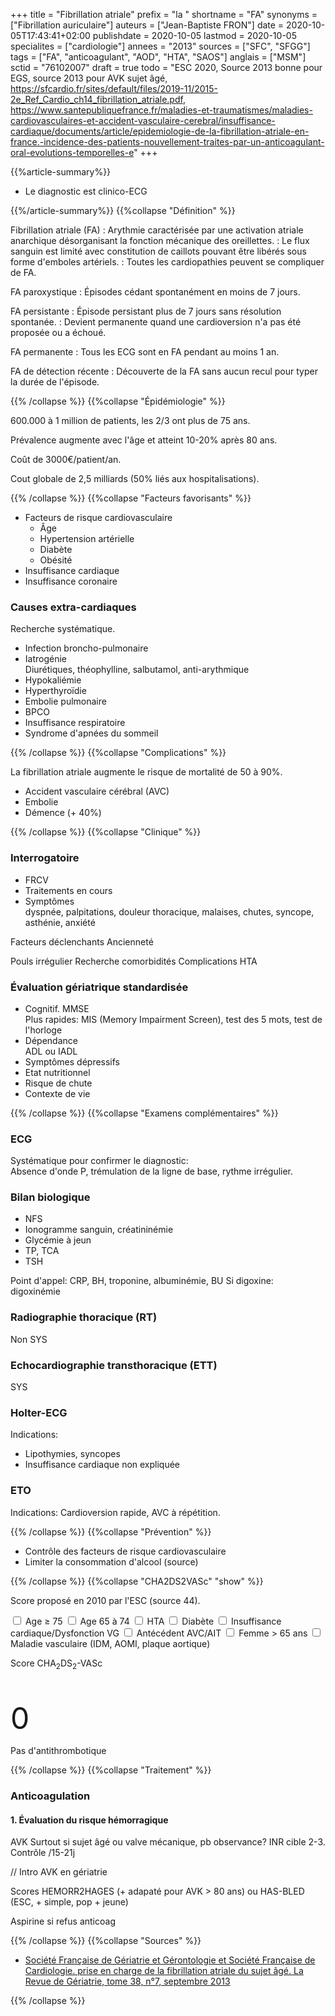+++
title = "Fibrillation atriale"
prefix = "la "
shortname = "FA"
synonyms = ["Fibrillation auriculaire"]
auteurs = ["Jean-Baptiste FRON"]
date = 2020-10-05T17:43:41+02:00
publishdate = 2020-10-05
lastmod = 2020-10-05
specialites = ["cardiologie"]
annees = "2013"
sources = ["SFC", "SFGG"]
tags = ["FA", "anticoagulant", "AOD", "HTA", "SAOS"]
anglais = ["MSM"]
sctid = "76102007"
draft = true
todo = "ESC 2020, Source 2013 bonne pour EGS, source 2013 pour AVK sujet âgé, https://sfcardio.fr/sites/default/files/2019-11/2015-2e_Ref_Cardio_ch14_fibrillation_atriale.pdf, https://www.santepubliquefrance.fr/maladies-et-traumatismes/maladies-cardiovasculaires-et-accident-vasculaire-cerebral/insuffisance-cardiaque/documents/article/epidemiologie-de-la-fibrillation-atriale-en-france.-incidence-des-patients-nouvellement-traites-par-un-anticoagulant-oral-evolutions-temporelles-e"
+++

{{%article-summary%}}

- Le diagnostic est clinico-ECG

{{%/article-summary%}}
{{%collapse "Définition" %}}

Fibrillation atriale (FA)
: Arythmie caractérisée par une activation atriale anarchique désorganisant la fonction mécanique des oreillettes.
: Le flux sanguin est limité avec constitution de caillots pouvant être libérés sous forme d'emboles artériels.
: Toutes les cardiopathies peuvent se compliquer de FA.

FA paroxystique
: Épisodes cédant spontanément en moins de 7 jours.

FA persistante
: Épisode persistant plus de 7 jours sans résolution spontanée.
: Devient permanente quand une cardioversion n'a pas été proposée ou a échoué.

FA permanente
: Tous les ECG sont en FA pendant au moins 1 an.

FA de détection récente
: Découverte de la FA sans aucun recul pour typer la durée de l'épisode.

{{% /collapse %}}
{{%collapse "Épidémiologie" %}}

600.000 à 1 million de patients, les 2/3 ont plus de 75 ans.

Prévalence augmente avec l'âge et atteint 10-20% après 80 ans.

Coût de 3000€/patient/an.

Cout globale de 2,5 milliards (50% liés aux hospitalisations).

{{% /collapse %}}
{{%collapse "Facteurs favorisants" %}}

- Facteurs de risque cardiovasculaire
  - Âge
  - Hypertension artérielle
  - Diabète
  - Obésité
- Insuffisance cardiaque
- Insuffisance coronaire

### Causes extra-cardiaques

Recherche systématique.

- Infection broncho-pulmonaire
- Iatrogénie  
Diurétiques, théophylline, salbutamol, anti-arythmique
- Hypokaliémie
- Hyperthyroïdie
- Embolie pulmonaire
- BPCO
- Insuffisance respiratoire
- Syndrome d'apnées du sommeil

{{% /collapse %}}
{{%collapse "Complications" %}}

La fibrillation atriale augmente le risque de mortalité de 50 à 90%.

- Accident vasculaire cérébral (AVC)
- Embolie
- Démence (+ 40%)

{{% /collapse %}}
{{%collapse "Clinique" %}}

### Interrogatoire

- FRCV
- Traitements en cours
- Symptômes  
dyspnée, palpitations, douleur thoracique, malaises, chutes, syncope, asthénie, anxiété

Facteurs déclenchants
Ancienneté

Pouls irrégulier
Recherche comorbidités
Complications
  HTA

### Évaluation gériatrique standardisée

- Cognitif. MMSE  
Plus rapides: MIS (Memory Impairment Screen), test des 5 mots, test de l'horloge
- Dépendance  
ADL ou IADL
- Symptômes dépressifs
- Etat nutritionnel
- Risque de chute
- Contexte de vie

{{% /collapse %}}
{{%collapse "Examens complémentaires" %}}

### ECG

Systématique pour confirmer le diagnostic:  
Absence d'onde P, trémulation de la ligne de base, rythme irrégulier.

### Bilan biologique

- NFS
- Ionogramme sanguin, créatininémie
- Glycémie à jeun
- TP, TCA
- TSH

Point d'appel: CRP, BH, troponine, albuminémie, BU
Si digoxine: digoxinémie

### Radiographie thoracique (RT)

Non SYS

### Echocardiographie transthoracique (ETT)

SYS

### Holter-ECG

Indications:

- Lipothymies, syncopes
- Insuffisance cardiaque non expliquée

### ETO

Indications: Cardioversion rapide, AVC à répétition.

{{% /collapse %}}
{{%collapse "Prévention" %}}

- Contrôle des facteurs de risque cardiovasculaire
- Limiter la consommation d'alcool (source)

{{% /collapse %}}
{{%collapse "CHA2DS2VASc" "show" %}}

Score proposé en 2010 par l'ESC (source 44).

<div class="alert border rounded-lg mb-4 mb-lg-5" style="max-width: 800px">
  <div class="row">
    <div class="col-12 col-md-9">
      <input type="checkbox" id="age75" class="d-none" value="2">
      <label for="age75" class="chip chip-action chip-filter">Age ≥ 75</label>
      <input type="checkbox" id="age65" class="d-none" value="1">
      <label for="age65" class="chip chip-action chip-filter">Age 65 à 74</label>
      <input type="checkbox" id="hta" class="d-none" value="1">
      <label for="hta" class="chip chip-action chip-filter">HTA</label>
      <input type="checkbox" id="diabetes" class="d-none" value="1">
      <label for="diabetes" class="chip chip-action chip-filter">Diabète</label>
      <input type="checkbox" id="insuff" class="d-none" value="1">
      <label for="insuff" class="chip chip-action chip-filter">Insuffisance cardiaque/Dysfonction VG</label>
      <input type="checkbox" id="stroke" class="d-none" value="2">
      <label for="stroke" class="chip chip-action chip-filter">Antécédent AVC/AIT</label>
      <input type="checkbox" id="woman" class="d-none" value="1">
      <label for="woman" class="chip chip-action chip-filter">Femme > 65 ans</label>
      <input type="checkbox" id="disease" class="d-none" value="1">
      <label for="disease" class="chip chip-action chip-filter">Maladie vasculaire (IDM, AOMI, plaque aortique)</label>
    </div>
    <div class="col-12 col-md-3">
      <p class="typography-overline text-black-secondary mt-4 mt-md-0 mb-1">Score CHA<sub>2</sub>DS<sub>2</sub>-VASc</p>
      <p id="counter" class="font-weight-bold" style="font-size: 3rem;line-height: 1.2;margin-bottom: 0;">0</p>
      <p id="explain" class="typography-body-2 text-muted mb-0">Pas d'antithrombotique</p>
    </div>
  </div>
</div>
<script>
  // Score CHA2DS2VASc par djibe
  let score = 0;
  const Text = document.getElementById('explain');
  const Age75 = document.getElementById('age75');
  const Age65 = document.getElementById('age65');
  [...document.querySelectorAll('input[type="checkbox"]')].forEach(function(checkbox) {
    checkbox.addEventListener('change', function(e) {
      if (Age75.checked) {
        Age65.checked = false;
      }
      if (e.target.checked) {
        score += parseInt(e.target.value, 10)
      } else {
        score -= parseInt(e.target.value, 10)
      }
      document.getElementById('counter').innerHTML = score
      if (score === 0){
        Text.innerHTML = 'Pas d\'antithrombotique'
      } else {
        Text.innerHTML = 'Anticoagulation'
      }
    })
  })
</script>

{{% /collapse %}}
{{%collapse "Traitement" %}}

### Anticoagulation

#### 1. Évaluation du risque hémorragique

AVK
Surtout si sujet âgé ou valve mécanique, pb observance?
INR cible 2-3. Contrôle /15-21j

// Intro AVK en gériatrie

Scores HEMORR2HAGES (+ adapaté pour AVK > 80 ans) ou HAS-BLED (ESC, + simple, pop + jeune)

Aspirine si refus anticoag

{{% /collapse %}}
{{%collapse "Sources" %}}

- [Société Française de Gériatrie et Gérontologie et Société Française de Cardiologie. prise en charge de la fibrillation atriale du sujet âgé. La Revue de Gériatrie, tome 38, n°7, septembre 2013](http://www.revuedegeriatrie.fr/documents/fibrillation_atriale.pdf)

{{% /collapse %}}
